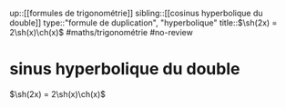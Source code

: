 up::[[formules de trigonométrie]]
sibling::[[cosinus hyperbolique du double]]
type::"formule de duplication", "hyperbolique"
title::$\sh(2x) = 2\sh(x)\ch(x)$
#maths/trigonométrie #no-review 
# sinus hyperbolique du double

$\sh(2x) = 2\sh(x)\ch(x)$